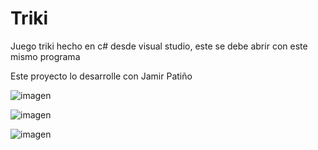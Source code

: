 # Triki

Juego triki hecho en c# desde visual studio, este se debe abrir con este mismo programa

Este proyecto lo desarrolle con Jamir Patiño

![imagen](https://res.cloudinary.com/drbotbbjb/image/upload/v1653826571/Screenshot_140_ocaahk.png)

![imagen](https://res.cloudinary.com/drbotbbjb/image/upload/v1653826570/Screenshot_141_f753tl.png)

![imagen](https://res.cloudinary.com/drbotbbjb/image/upload/v1653826750/Screenshot_142_en2s8l.png)

